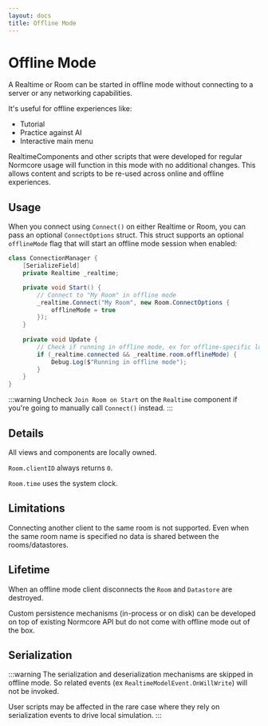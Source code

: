 ```yaml
---
layout: docs
title: Offline Mode
---
```

# Offline Mode

A Realtime or Room can be started in offline mode without connecting to a server or any networking capabilities.

It's useful for offline experiences like:
* Tutorial
* Practice against AI
* Interactive main menu

RealtimeComponents and other scripts that were developed for regular Normcore usage will function in this mode with no additional changes. This allows content and scripts to be re-used across online and offline experiences.

## Usage
When you connect using `Connect()` on either Realtime or Room, you can pass an optional `ConnectOptions` struct. This struct supports an optional `offlineMode` flag that will start an offline mode session when enabled:

```csharp
class ConnectionManager {
    [SerializeField]
    private Realtime _realtime;

    private void Start() {
        // Connect to "My Room" in offline mode
        _realtime.Connect("My Room", new Room.ConnectOptions {
            offlineMode = true
        });
    }
    
    private void Update {
        // Check if running in offline mode, ex for offline-specific logic
        if (_realtime.connected && _realtime.room.offlineMode) {
            Debug.Log($"Running in offline mode");
        }
    }
}
```

:::warning
Uncheck `Join Room on Start` on the `Realtime` component if you're going to manually call `Connect()` instead.
:::

## Details

All views and components are locally owned.

`Room.clientID` always returns `0`.

`Room.time` uses the system clock.

## Limitations

Connecting another client to the same room is not supported. Even when the same room name is specified no data is shared between the rooms/datastores.

## Lifetime

When an offline mode client disconnects the `Room` and `Datastore` are destroyed.

Custom persistence mechanisms (in-process or on disk) can be developed on top of existing Normcore API but do not come with offline mode out of the box.

## Serialization

:::warning
The serialization and deserialization mechanisms are skipped in offline mode. So related events (ex `RealtimeModelEvent.OnWillWrite`) will not be invoked.

User scripts may be affected in the rare case where they rely on serialization events to drive local simulation.
:::
